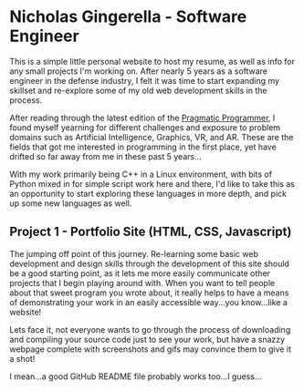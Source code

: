 # Nicholas Gingerella - Software Engineer
This is a simple little personal website to host my resume, as well as info for any small projects I'm working on.
After nearly 5 years as a software engineer in the defense industry, I felt it was time to start expanding my skillset
and re-explore some of my old web development skills in the process.

After reading through the latest edition of the
[Pragmatic Programmer](https://pragprog.com/book/tpp20/the-pragmatic-programmer-20th-anniversary-edition), I found myself yearning
for different challenges and exposure to problem domains such as Artificial Intelligence, Graphics, VR, and AR. These are the fields
that got me interested in programming in the first place, yet have drifted so far away from me in these past 5 years...

With my work primarily being C++ in a Linux environment, with bits of Python mixed in for simple script work here and there,
I'd like to take this as an opportunity to start exploring these languages in more depth, and pick up some new languages as well.


## Project 1 - Portfolio Site (HTML, CSS, Javascript)
The jumping off point of this journey. Re-learning some basic web development and design skills through the development of this
site should be a good starting point, as it lets me more easily communicate other projects that I begin playing around with.
When you want to tell people about that sweet program you wrote about, it really helps to have a means of demonstrating your work
in an easily accessible way...you know...like a website!

Lets face it, not everyone wants to go through the process of downloading
and compiling your source code just to see your work, but have a snazzy webpage complete with screenshots and gifs may convince them to give it a shot!

I mean...a good GitHub README file probably works too...I guess...
